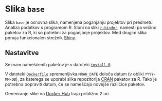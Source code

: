 # Slika `base`

Slika `base` je osnovna slika, namenjena poganjanju projektov
pri predmetu Analiza podatkov s programom R.
Sloni na sliki [`r-binder`](../r-binder/), namesti pa večino paketov za R,
ki so potrebni za poganjanje projektov.
Med drugim slika ponuja funkcionalen strežnik [Shiny](https://shiny.rstudio.com/).

## Nastavitve

Seznam nameščenih paketov je v datoteki [`install.R`](install.R).

V datoteki [`Dockerfile`](Dockerfile) spremenljivka `MRAN_DATE` določa datum (v obliki `YYYY-MM-DD`),
za katerega se uporabi slika repozitorija [CRAN](https://cran.r-project.org/) paketov za R.
Tako je potrebno popraviti datum, če se nameščajo novejše različice paketov.

Generiranje slike na [Docker Hub](https://hub.docker.com/) traja približno 2 uri.
